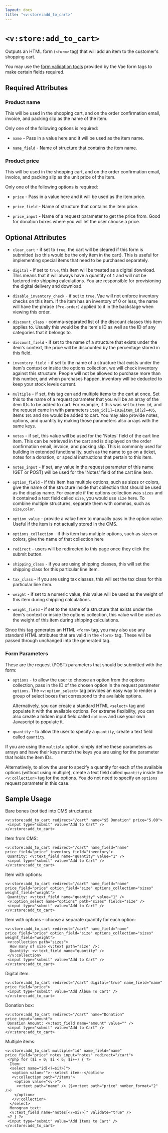 ```yaml
---
layout: docs
title: "<v:store:add_to_cart>"
---
```


# `<v:store:add_to_cart>`

Outputs an HTML form (`<form>` tag) that will add an item to the
customer's shopping cart.

You may use the [form validation tools](#vaeml_form_validation) provided
by the Vae form tags to make certain fields required.

## Required Attributes

### Product name

This will be used in the shopping cart, and on the order confirmation
email, invoice, and packing slip as the name of the item.

Only one of the following options is required:

-   `name` - Pass in a value here and it will be used as the item name.

-   `name_field` - Name of structure that contains the item name.

### Product price

This will be used in the shopping cart, and on the order confirmation
email, invoice, and packing slip as the unit price of the item.

Only one of the following options is required:

-   `price` - Pass in a value here and it will be used as the
    item price.

-   `price_field` - Name of structure that contains the item price.

-   `price_input` - Name of a request parameter to get the price from.
    Good for donation boxes where you will let the user choose a price.

## Optional Attributes

-   `clear_cart` - if set to `true`, the cart will be cleared if this
    form is submitted (so this would be the only item in the cart). This
    is useful for implementing special items that need to be
    purchased separately.

-   `digital` - if set to `true`, this item will be treated as a
    digital download. This means that it will always have a quantity of
    `1` and will not be factored into shipping calculations. You are
    responsible for provisioning the digital delivery and download.

-   `disable_inventory_check` - if set to `true`, Vae will not enforce
    inventory checks on this item. If the item has an inventory of 0 or
    less, the name will have the phrase `(Pre-order)` applied to it in
    the backstage when viewing this order.

-   `discount_class` - comma-separated list of the discount classes this
    item applies to. Usually this would be the item's ID as well as the
    ID of any categories that it belongs to.

-   `discount_field` - if set to the name of a structure that exists
    under the item's context, the price will be discounted by the
    percentage stored in this field.

-   `inventory_field` - if set to the name of a structure that exists
    under the item's context or inside the options collection, we will
    check inventory against this structure. People will not be allowed
    to purchase more than this number, and when purchases happen,
    inventory will be deducted to keep your stock levels current.

-   `multiple` - if set, this tag can add multiple items to the cart
    at once. Set this to the name of a request parameter that you will
    be an array of the item IDs to be added to cart. For example, if
    this was set to `item_id`, and the request came in with parameters
    `item_id[1]=101&item_id[2]=405`, items `101` and `405` would be
    added to cart. You may also provide notes, options, and quantity by
    making those parameters also arrays with the same keys.

-   `notes` - if set, this value will be used for the 'Notes' field of
    the cart line item. This can be retrieved in the cart and is
    displayed on the order confirmation email, invoice, and
    packing slip. This is commonly used for building in extended
    functionality, such as the name to go on a ticket, notes for a
    donation, or special instructions that pertain to this item.

-   `notes_input` - if set, any value in the request parameter of this
    name (GET or POST) will be used for the 'Notes' field of the cart
    line item.

-   `option_field` - if this item has multiple options, such as sizes or
    colors, give the name of the structure inside that collection that
    should be used as the display name. For example if the options
    collection was `sizes` and it contained a text field called `size`,
    you would use `size` here. To combine multiple structures, separate
    them with commas, such as `size`,`color`.

-   `option_value` - provide a value here to manually pass in the
    option value. Useful if the item is not actually stored in the CMS.

-   `options_collection` - if this item has multiple options, such as
    sizes or colors, give the name of that collection here

-   `redirect` - users will be redirected to this page once they click
    the submit button.

-   `shipping_class` - if you are using shipping classes, this will set
    the shipping class for this particular line item.

-   `tax_class` - if you are using tax classes, this will set the tax
    class for this particular line item.

-   `weight` - if set to a numeric value, this value will be used as the
    weight of this item during shipping calculations.

-   `weight_field` - if set to the name of a structure that exists under
    the item's context or inside the options collection, this value will
    be used as the weight of this item during shipping calculations.

Since this tag generates an HTML `<form>` tag, you may also use any
standard HTML attributes that are valid in the `<form>` tag. These will
be passed through unchanged into the generated tag.

### Form Parameters

These are the request (POST) parameters that should be submitted with
the form:

-   `options` - to allow the user to choose an option from the options
    collection, pass in the ID of the chosen option in the request
    parameter `options`. The `<v:option_select>` tag provides an easy
    way to render a group of select boxes that correspond to the
    available options.

    Alternatively, you can create a standard HTML `<select>` tag and
    populate it with the available options. For extreme flexibility, you
    can also create a hidden input field called `options` and use your
    own Javascript to populate it.

-   `quantity` - to allow the user to specify a `quantity`, create a
    text field called `quantity`.

If you are using the `multiple` option, simply define these parameters
as arrays and have their keys match the keys you are using for the
parameter that holds the item IDs.

Alternatively, to allow the user to specify a quantity for each of the
available options (without using multiple), create a text field called
`quantity` inside the `<v:collection>` tag for the options. You do not
need to specify an `options` request parameter in this case.

## Sample Usage

Bare bones (not tied into CMS structures):

    <v:store:add_to_cart redirect="/cart" name="$5 Donation" price="5.00">
     <input type="submit" value="Add to Cart" />
    </v:store:add_to_cart>

Item from CMS:

    <v:store:add_to_cart redirect="/cart" name_field="name" price_field="price" inventory_field="inventory">
     Quantity: <v:text_field name="quantity" value="1" />
     <input type="submit" value="Add to Cart" />
    </v:store:add_to_cart>

Item with options:

    <v:store:add_to_cart redirect="/cart" name_field="name" price_field="price" option_field="size" options_collection="sizes" weight_field="weight">
     Quantity: <v:text_field name="quantity" value="1" />
     <v:option_select name="options" path="sizes" fields="size" />
     <input type="submit" value="Add to Cart" />
    </v:store:add_to_cart>

Item with options – choose a separate quantity for each option:

    <v:store:add_to_cart redirect="/cart" name_field="name" price_field="price" option_field="size" options_collection="sizes" weight_field="weight">
     <v:collection path="sizes">
      How many of size <v:text path="size" />:
      Quantity: <v:text_field name="quantity" />
     </v:collection>
     <input type="submit" value="Add to Cart" />
    </v:store:add_to_cart>

Digital item:

    <v:store:add_to_cart redirect="/cart" digital="true" name_field="name" price_field="price">
     <input type="submit" value="Add Album To Cart" />
    </v:store:add_to_cart>

Donation box:

    <v:store:add_to_cart redirect="/cart" name="Donation" price_input="amount">
     Donation Amount: <v:text_field name="amount" value="" />
     <input type="submit" value="Add to Cart" />
    </v:store:add_to_cart>

Multiple items:

    <v:store:add_to_cart multiple="id" name_field="name" price_field="price" notes_input="notes" redirect="/cart">
     <?php for ($i = 0; $i < 6; $i++) { ?>
      Item: 
      <select name="id[<?=$i?>]">
       <option value="">--select item--</option>
       <v:collection path="/items">
        <option value="<v->">
         <v:text path="name" /> ($<v:text path="price" number_format="2" />)
        </option>
       </v:collection>
      </select>
      Monogram text:
      <v:text_field name="notes[<?=$i?>]" validate="true" />
     <? } ?>
     <input type="submit" value="Add Items to Cart" />
    </v:store:add_to_cart>
